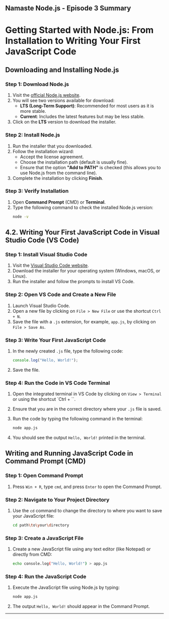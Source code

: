 ## Namaste Node.js - Episode 3 Summary 
# Getting Started with Node.js: From Installation to Writing Your First JavaScript Code

##  Downloading and Installing Node.js

### Step 1: Download Node.js

1. Visit the [official Node.js website](https://nodejs.org/).
2. You will see two versions available for download:
   - **LTS (Long-Term Support)**: Recommended for most users as it is more stable.
   - **Current**: Includes the latest features but may be less stable.
3. Click on the **LTS** version to download the installer.

### Step 2: Install Node.js

1. Run the installer that you downloaded.
2. Follow the installation wizard:
   - Accept the license agreement.
   - Choose the installation path (default is usually fine).
   - Ensure that the option **"Add to PATH"** is checked (this allows you to use Node.js from the command line).
3. Complete the installation by clicking **Finish**.

### Step 3: Verify Installation

1. Open **Command Prompt** (CMD) or **Terminal**.
2. Type the following command to check the installed Node.js version:
   ```bash
   node -v
## 4.2. Writing Your First JavaScript Code in Visual Studio Code (VS Code)

### Step 1: Install Visual Studio Code
1. Visit the [Visual Studio Code website](https://code.visualstudio.com/).
2. Download the installer for your operating system (Windows, macOS, or Linux).
3. Run the installer and follow the prompts to install VS Code.

### Step 2: Open VS Code and Create a New File
1. Launch Visual Studio Code.
2. Open a new file by clicking on `File > New File` or use the shortcut `Ctrl + N`.
3. Save the file with a `.js` extension, for example, `app.js`, by clicking on `File > Save As`.

### Step 3: Write Your First JavaScript Code
1. In the newly created `.js` file, type the following code:

    ```javascript
    console.log("Hello, World!");
    ```
2. Save the file.

### Step 4: Run the Code in VS Code Terminal
1. Open the integrated terminal in VS Code by clicking on `View > Terminal` or using the shortcut `Ctrl + ``.
2. Ensure that you are in the correct directory where your `.js` file is saved.
3. Run the code by typing the following command in the terminal:

    ```bash
    node app.js
    ```
4. You should see the output `Hello, World!` printed in the terminal.

##  Writing and Running JavaScript Code in Command Prompt (CMD)

### Step 1: Open Command Prompt
1. Press `Win + R`, type `cmd`, and press `Enter` to open the Command Prompt.

### Step 2: Navigate to Your Project Directory
1. Use the `cd` command to change the directory to where you want to save your JavaScript file:

    ```bash
    cd path\to\your\directory
    ```

### Step 3: Create a JavaScript File
1. Create a new JavaScript file using any text editor (like Notepad) or directly from CMD:

    ```bash
    echo console.log("Hello, World!") > app.js
    ```

### Step 4: Run the JavaScript Code
1. Execute the JavaScript file using Node.js by typing:

    ```bash
    node app.js
    ```
2. The output `Hello, World!` should appear in the Command Prompt.

---